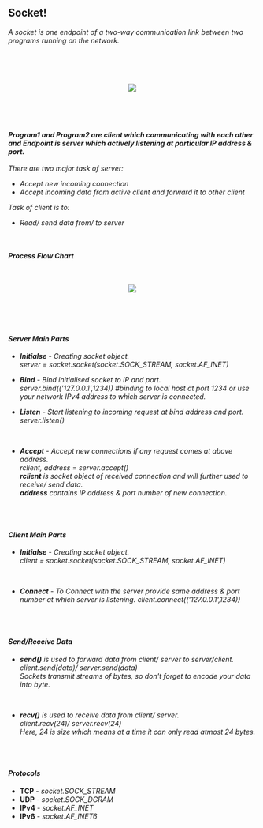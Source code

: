 ## Socket!
*A socket is one endpoint of a two-way communication link between two programs running on the network.*

              
<br />
<br />
<br />
<p align="center"><img  src="https://github.com/PankajKumar2609/SocketTutorial/blob/patch1/Gallery/SocketBasic.png?raw=true"></p>
<br />
<br />
<br />



***Program1 and Program2 are client which communicating with each other and Endpoint is server which actively listening at particular IP address & port.***<br />
<br />
*There are two major task of server:*
* *Accept new incoming connection*
* *Accept incoming data from active client and forward it to other client*

*Task of client is to:*  
- *Read/ send data from/ to server*
<br />

#### *Process Flow Chart*
<br />

<p align="center"><img  src="https://github.com/PankajKumar2609/SocketTutorial/blob/patch1/Gallery/ProcessChart.png?raw=true"></p>

<br />
<br />
<br />


#### *Server Main Parts*
- ***Initialse** - Creating socket object.*<br />
                 *server = socket.socket(socket.SOCK_STREAM, socket.AF_INET)*
                 <br />
                 
- ***Bind** - Bind initialised socket to IP and port.*<br /> 
            *server.bind(('127.0.0.1',1234)) #binding to local host at port 1234 or use your network IPv4 address to which server is connected.*
                <br />
                
- ***Listen** - Start listening to incoming request at bind address and port.*
*server.listen()*
<br />

- ***Accept** - Accept new connections if any request comes at above address.*<br />
*rclient, address = server.accept()*<br />
***rclient** is socket object of received connection and will further used to receive/ send data.*<br />
***address** contains IP address & port number of new connection.*
<br />
<br />

#### *Client Main Parts*
- ***Initialse** - Creating socket object.*<br />
                 *client = socket.socket(socket.SOCK_STREAM, socket.AF_INET)* 
<br />

- ***Connect** - To Connect with the server provide same address & port number at which server is listening.*
*client.connect(('127.0.0.1',1234))*<br />
<br />
<br />

#### *Send/Receive Data*
- ***send()** is used to forward data from client/ server to server/client.*<br />
*client.send(data)/ server.send(data)*<br />
*Sockets transmit streams of bytes, so don't forget to encode your data into byte.*
<br />

- ***recv()** is used to receive data from client/ server.*<br />
*client.recv(24)/ server.recv(24)*<br />
*Here, 24 is size which means at a time it can only read atmost 24 bytes.*
<br />
<br />

#### *Protocols*
- **TCP** - *socket.SOCK_STREAM* 
- **UDP** - *socket.SOCK_DGRAM*    
- **IPv4** - *socket.AF_INET*  
- **IPv6** - *socket.AF_INET6*  
